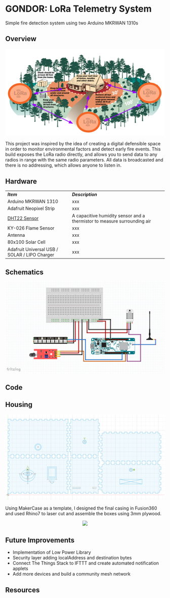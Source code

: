 # GONDOR: LoRa Telemetry System
Simple fire detection system using two Arduino MKRWAN 1310s

## Overview
<p align="center">
  <img src="/assets/images/defensibleSpace.PNG">
</p>

This project was inspired by the idea of creating a digital defensible space in order to monitor environmental factors and detect early fire events. This build exposes the LoRa radio directly, and allows you to send data to any radios in range with the same radio parameters. All data is broadcasted and there is no addressing, which allows anyone to listen in.

## Hardware 

|     |     |  
| --- | --- | 
| _***Item***_ | _***Description***_ | 
| Arduino MKRWAN 1310 | xxx | 
| Adafruit Neopixel Strip | xxx | 
| [DHT22 Sensor](https://www.adafruit.com/product/385) | A capacitive humidity sensor and a thermistor to measure surrounding air |
| KY-026 Flame Sensor | xxx |
| Antenna | xxx |
| 80x100 Solar Cell | xxx|
| Adafruit Universal USB / SOLAR / LIPO Charger | xxx |

## Schematics
<p align="center">
  <img src="/assets/fritzing/Fritzing_LoRaSender.PNG">
</p>

## Code


## Housing
<p align="center">
  <img src="/assets/images/fusion360_boxEnclosure.PNG">
</p>
Using MakerCase as a template, I designed the final casing in Fusion360 and used Rhino7 to laser cut and assemble the boxes using 3mm plywood.
<p align="center">
  <img src="/assets/images/solarPanel_front.jpg">
</p>

## Future Improvements

- Implementation of Low Power Library 
- Security layer adding localAddress and destination bytes
- Connect The Things Stack to IFTTT and create automated notification applets 
- Add more devices and build a community mesh network

## Resources
